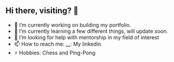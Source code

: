## Hi there, visiting? 👋

- 🔭 I’m currently working on building my portfolio.
- 🌱 I’m currently learning a few different things, will update soon.
- 🤔 I’m looking for help with mentorship in my field of interest
- 📫 How to reach me: [...](https://www.linkedin.com/in/uchechukwu-alih/): My linkedin
- ⚡ Hobbies: Chess and Ping-Pong
